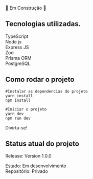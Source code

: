 🚧 Em Construção 🚧

## Tecnologias utilizadas.
TypeScript<br>
Node js<br>
Express JS<br>
Zod<br>
Prisma ORM<br>
PostgreSQL<br>

## Como rodar o projeto

```
#Instalar as dependencias do projeto
yarn install
npm install

#Iniciar o projeto
yarn dev
npm run dev
```
Divirta-se!
## Status atual do projeto
Release: Version 1.0.0

Estado: Em desenvolvimento<br> 
Repositório: Privado
